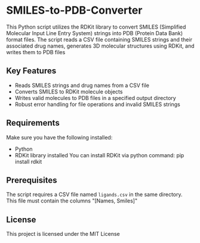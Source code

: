 # SMILES-to-PDB-Converter
This Python script utilizes the RDKit library to convert SMILES (Simplified Molecular Input Line Entry System) strings into PDB (Protein Data Bank) format files. The script reads a CSV file containing SMILES strings and their associated drug names, generates 3D molecular structures using RDKit, and writes them to PDB files

## Key Features

- Reads SMILES strings and drug names from a CSV file
- Converts SMILES to RDKit molecule objects
- Writes valid molecules to PDB files in a specified output directory
- Robust error handling for file operations and invalid SMILES strings

## Requirements

Make sure you have the following installed:

- Python
- RDKit library installed
You can install RDKit via python command: pip install rdkit

## Prerequisites

The script requires a CSV file named `ligands.csv` in the same directory. This file must contain the columns "[Names, Smiles]"

##  License
This project is licensed under the MIT License
